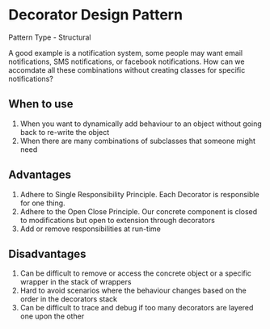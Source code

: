 # Decorator Design Pattern

Pattern Type - Structural

A good example is a notification system, some people may want email notifications, SMS notifications, or facebook notifications. 
How can we accomdate all these combinations without creating classes for specific notifications? 

## When to use
1. When you want to dynamically add behaviour to an object without going back to re-write the object
2. When there are many combinations of subclasses that someone might need

## Advantages
1. Adhere to Single Responsibility Principle. Each Decorator is responsible for one thing.
2. Adhere to the Open Close Principle. Our concrete component is closed to modifications but open to extension through decorators
3. Add or remove responsibilities at run-time

## Disadvantages
1. Can be difficult to remove or access the concrete object or a specific wrapper in the stack of wrappers
2. Hard to avoid scenarios where the behaviour changes based on the order in the decorators stack
3. Can be difficult to trace and debug if too many decorators are layered one upon the other
